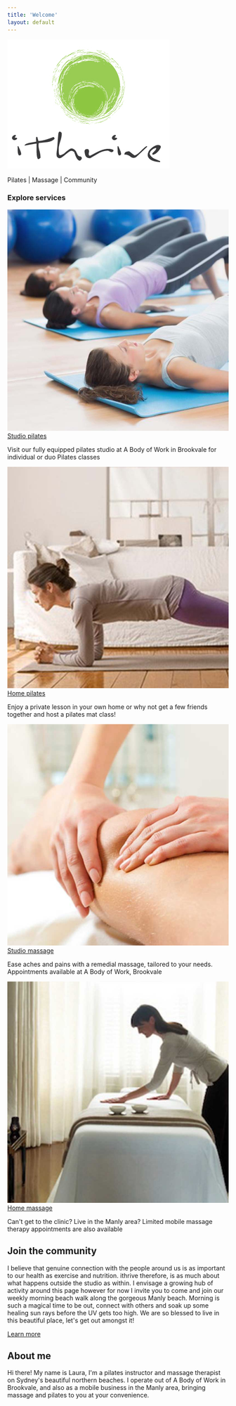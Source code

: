 ```yaml
---
title: 'Welcome'
layout: default
---
```


<section class="section section-product">
	<div class="container">
		<div class="product_logo">
			<img src="/images/ithrive-logo.jpg" />
			<p>Pilates | Massage | Community</p><!-- .tagline -->
		</div><!-- .product_logo -->
		<div class="row">
			<div class="col-sm-12">
				<div class="product_services">
					<h3>Explore services</h3>
					<div class="servicePreview">
						<a href="/studio-pilates">
							<img src="/images/service-studio-pilates.jpg" alt="" />
							<div class="service_name">Studio pilates</div><!-- .service_name -->
						</a><!-- .service -->
						<p>Visit our fully equipped pilates studio at A Body of Work in Brookvale for individual or duo Pilates classes </p>
					</div><!-- .service -->
					<div class="servicePreview">
						<a href="/home-pilates">
							<img src="/images/service-home-pilates.jpg" alt="" />
							<div class="service_name">Home pilates</div><!-- .service_name -->
						</a><!-- .service -->
						<p>Enjoy a private lesson in your own home or why not get a few friends together and host a pilates mat class!</p>
					</div><!-- .service -->
					<div class="servicePreview">
						<a href="/studio-massage">
							<img src="/images/service-studio-massage.jpg" alt="" />
							<div class="service_name">Studio massage</div><!-- .service_name -->
						</a><!-- .service -->
						<p>Ease aches and pains with a remedial massage, tailored to your needs. Appointments available at A Body of Work, Brookvale</p>
					</div><!-- .service -->
					<div class="servicePreview">
						<a href="/home-massage">
							<img src="/images/service-home-massage.jpg" alt="" />
							<div class="service_name">Home massage</div><!-- .service_name -->
						</a><!-- .service -->
						<p>Can't get to the clinic? Live in the Manly area? Limited mobile massage therapy appointments are also available </p>
					</div><!-- .service -->
				</div>
			</div><!-- .col-sm-12 -->
		</div><!-- .row -->
	</div><!-- .container -->
</section><!-- .section -->

<section class="section section-community">
	<div class="layer layer-img b-lazy" data-src="/images/section-bgs/community.jpg"></div><!-- .layer layer-img -->
	<div class="container">
		<div class="row">
			<div class="col-sm-4 col-sm-offset-8">
				<h1>Join the community</h1>
				<p>I believe that genuine connection with the people around us is as important to our health as exercise and nutrition. ithrive therefore, is as much about what happens outside the studio as within. I envisage a growing hub of activity around this page however for now I invite you to come and join our weekly morning beach walk along the gorgeous Manly beach. Morning is such a magical time to be out, connect with others and soak up some healing sun rays before the UV gets too high.  We are so blessed to live in this beautiful place, let's get out amongst it!  </p>
				<p><a href="/community" class="btn btn-lg btn-outline">Learn more</a></p>
			</div>
		</div><!-- .row col-sm-8 -->
	</div><!-- .container -->
</section><!-- .section section-welcome -->

<section class="section section-aboutMe">
	<div class="layer layer-img b-lazy" data-src="/images/section-bgs/laura-desert.jpg"></div><!-- .layer layer-img -->
	<div class="container">
		<div class="row">
			<div class="col-sm-4">
				<h1>About me</h1>
				<p>Hi there! My name is Laura, I'm a pilates instructor and massage therapist on Sydney's beautiful northern beaches. I operate out of A Body of Work in Brookvale, and also as a mobile business in the Manly area, bringing massage and pilates to you at your convenience.
         </p>
			</div><!-- .col-sm-4 -->
		</div><!-- .row col-sm-8 -->
	</div><!-- .container -->
</section><!-- .section section-welcome -->
